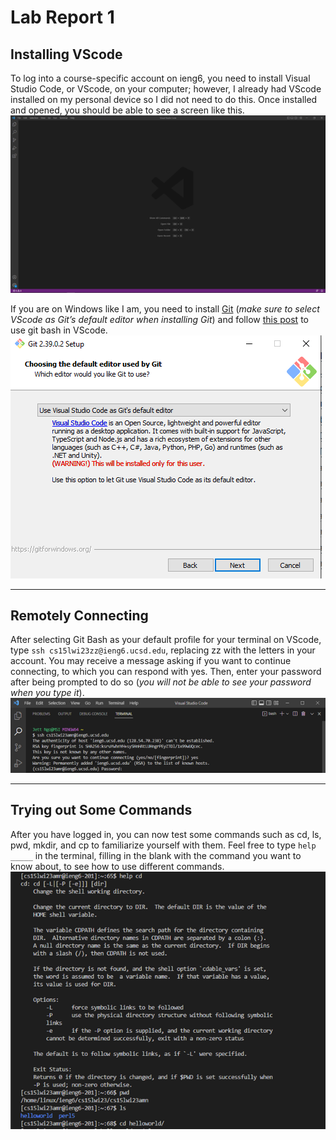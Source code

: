# Lab Report 1
## Installing VScode
To log into a course-specific account on ieng6, you need to install Visual Studio Code, or VScode, on your computer; however, I already had VScode installed on my personal device so I did not need to do this. Once installed and opened, you should be able to see a screen like this.
![Starting VScode screen.png](https://github.com/JettN/cse15l-lab-reports/blob/53af52990a01a99e12bbd14db0d110bf00344eec/Starting%20VScode%20screen.png)

If you are on Windows like I am, you need to install [Git](https://gitforwindows.org/) (*make sure to select VScode as Git’s default editor when installing Git*) and follow [this post](https://stackoverflow.com/a/50527994) to use git bash in VScode.
![Choosing VScode in Git.png](https://github.com/JettN/cse15l-lab-reports/blob/53af52990a01a99e12bbd14db0d110bf00344eec/Choosing%20VScode%20in%20Git.png)

---
## Remotely Connecting
After selecting Git Bash as your default profile for your terminal on VScode, type `ssh cs15lwi23zz@ieng6.ucsd.edu`, replacing zz with the letters in your account. You may receive a message asking if you want to continue connecting, to which you can respond with yes. Then, enter your password after being prompted to do so (*you will not be able to see your password when you type it*).
![Logging into remote server.png](https://github.com/JettN/cse15l-lab-reports/blob/53af52990a01a99e12bbd14db0d110bf00344eec/Logging%20into%20remote%20server.png)

---
## Trying out Some Commands
After you have logged in, you can now test some commands such as cd, ls, pwd, mkdir, and cp to familiarize yourself with them. Feel free to type `help _____` in the terminal, filling in the blank with the command you want to know about, to see how to use different commands.
![Practice codes.png](https://github.com/JettN/cse15l-lab-reports/blob/53af52990a01a99e12bbd14db0d110bf00344eec/Practice%20codes.png)
